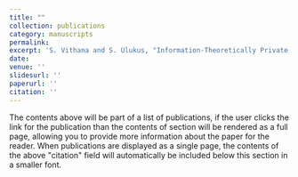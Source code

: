 ```yaml
---
title: ""
collection: publications
category: manuscripts
permalink:
excerpt: 'S. Vithana and S. Ulukus, "Information-Theoretically Private Federated Submodel Learning With Storage Constrained Databases," in IEEE Transactions on Information Theory, vol. 70, no. 8, pp. 6041-6059, Aug. 2024'
date: 
venue: ''
slidesurl: ''
paperurl: ''
citation: ''
---
```


The contents above will be part of a list of publications, if the user clicks the link for the publication than the contents of section will be rendered as a full page, allowing you to provide more information about the paper for the reader. When publications are displayed as a single page, the contents of the above "citation" field will automatically be included below this section in a smaller font.
